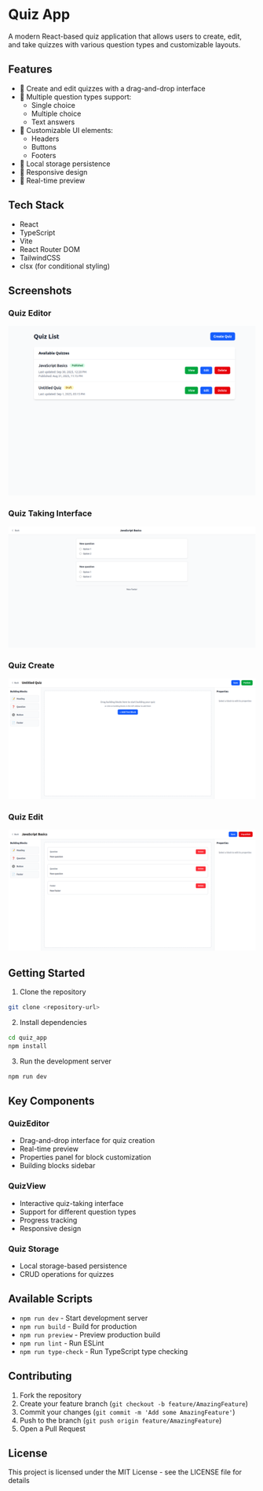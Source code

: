 # Quiz App

A modern React-based quiz application that allows users to create, edit, and take quizzes with various question types and customizable layouts.

## Features

- 📝 Create and edit quizzes with a drag-and-drop interface
- 💫 Multiple question types support:
  - Single choice
  - Multiple choice
  - Text answers
- 🎨 Customizable UI elements:
  - Headers
  - Buttons
  - Footers
- 💾 Local storage persistence
- 📱 Responsive design
- 🎯 Real-time preview

## Tech Stack

- React
- TypeScript
- Vite
- React Router DOM
- TailwindCSS
- clsx (for conditional styling)

## Screenshots

### Quiz Editor

![Quiz Editor](./screenshots/main.png)

### Quiz Taking Interface

![Quiz View](./screenshots/view.png)

### Quiz Create

![Quiz create](./screenshots/create.png)

### Quiz Edit

![Quiz edit](./screenshots/edit.png)

## Getting Started

1. Clone the repository

```bash
git clone <repository-url>
```

2. Install dependencies

```bash
cd quiz_app
npm install
```

3. Run the development server

```bash
npm run dev
```

## Key Components

### QuizEditor

- Drag-and-drop interface for quiz creation
- Real-time preview
- Properties panel for block customization
- Building blocks sidebar

### QuizView

- Interactive quiz-taking interface
- Support for different question types
- Progress tracking
- Responsive design

### Quiz Storage

- Local storage-based persistence
- CRUD operations for quizzes

## Available Scripts

- `npm run dev` - Start development server
- `npm run build` - Build for production
- `npm run preview` - Preview production build
- `npm run lint` - Run ESLint
- `npm run type-check` - Run TypeScript type checking

## Contributing

1. Fork the repository
2. Create your feature branch (`git checkout -b feature/AmazingFeature`)
3. Commit your changes (`git commit -m 'Add some AmazingFeature'`)
4. Push to the branch (`git push origin feature/AmazingFeature`)
5. Open a Pull Request

## License

This project is licensed under the MIT License - see the LICENSE file for details
